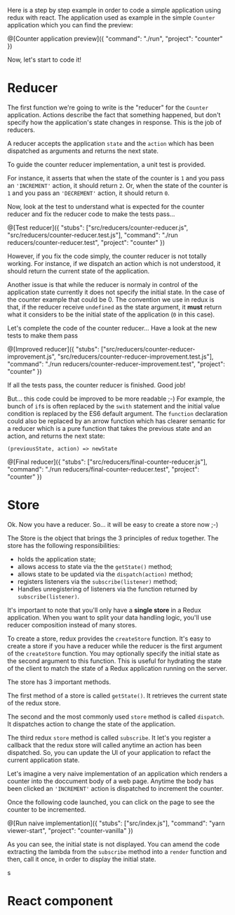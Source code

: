 Here is a step by step example in order to code a simple application using redux with react.
The application used as example in the simple `Counter` application which you can find the preview:

@[Counter application preview]({
  "command": "./run",
  "project": "counter"
})

Now, let's start to code it!


# Reducer

The first function we're going to write is the "reducer" for the `Counter` application.
Actions describe the fact that something happened, but don't specify how the application's state changes in response.
This is the job of reducers.

A reducer accepts the application `state` and the `action` which has been dispatched as arguments
and returns the next state.

To guide the counter reducer implementation, a unit test is provided.

For instance, it asserts that when the state of the counter is `1` and you pass an `'INCREMENT'` action,
it should return `2`. Or, when the state of the counter is `1` and you pass an `'DECREMENT'` action,
it should return `0`.

Now, look at the test to understand what is expected for the counter reducer and fix the reducer code to make the tests pass…

@[Test reducer]({
  "stubs": ["src/reducers/counter-reducer.js", "src/reducers/counter-reducer.test.js"],
  "command": "./run reducers/counter-reducer.test",
  "project": "counter"
})

However, if you fix the code simply, the counter reducer is not totally working. For instance,
if we dispatch an action which is not understood, it should return the current state of
the application.

Another issue is that while the reducer is normaly in control of the application state
currently it does not specify the initial state. In the case of the counter example that could be 0.
The convention we use in redux is that, if the reducer receive `undefined` as the state argument,
it **must** return what it considers to be the initial state of the application (`0` in this case).

Let's complete the code of the counter reducer… Have a look at the new tests to make them pass

@[Improved reducer]({
  "stubs": ["src/reducers/counter-reducer-improvement.js", "src/reducers/counter-reducer-improvement.test.js"],
  "command": "./run reducers/counter-reducer-improvement.test",
  "project": "counter"
})

If all the tests pass, the counter reducer is finished. Good job!

But… this code could be improved to be more readable ;-)
For example, the bunch of `if`s is often replaced by the `swith` statement and the initial value condition
is replaced by the ES6 default argument. The `function` declaration could also be replaced
by an arrow function which has clearer semantic for a reducer which is a pure function that takes the previous state and an action, and returns the next state:

`(previousState, action) => newState`

@[Final reducer]({
  "stubs": ["src/reducers/final-counter-reducer.js"],
  "command": "./run reducers/final-counter-reducer.test",
  "project": "counter"
})


# Store

Ok. Now you have a reducer. So… it will be easy to create a store now ;-)

The Store is the object that brings the 3 principles of redux together.
The store has the following responsibilities:

  - holds the application state;
  - allows access to state via the the `getState()` method;
  - allows state to be updated via the `dispatch(action)` method;
  - registers listeners via the `subscribe(listener)` method;
  - Handles unregistering of listeners via the function returned by `subscribe(listener)`.

It's important to note that you'll only have a **single store** in a Redux application.
When you want to split your data handling logic, you'll use reducer composition instead of many stores.

To create a store, redux provides the `createStore` function. It's easy to create a store if you have a reducer while the reducer is the first argument of the `createStore` function.
You may optionally specify the initial state as the second argument to this function.
This is useful for hydrating the state of the client to match the state of a Redux application running on the server.

The store has 3 important methods.

The first method of a store is called `getState()`. It retrieves the current state of the redux store.

The second and the most commonly used `store` method is called `dispatch`. It dispatches action to change the state of the application.

The third redux `store` method is called `subscribe`. It let's you register a callback that the redux store will called anytime an action has been dispatched. So, you can update the UI of your application to refact the current application state.

Let's imagine a very naive implementation of an application which renders a counter into the doccument body of a web page. Anytime the body has been clicked an `'INCREMENT'` action is dispatched to increment the counter.

Once the following code launched, you can click on the page to see the counter to be incremented.

@[Run naive implementation]({
  "stubs": ["src/index.js"],
  "command": "yarn viewer-start",
  "project": "counter-vanilla"
})

As you can see, the initial state is not displayed. You can amend the code extracting the lambda from the `subscribe` method into a `render` function and then, call it once, in order to display the initial state.

s
# React component
